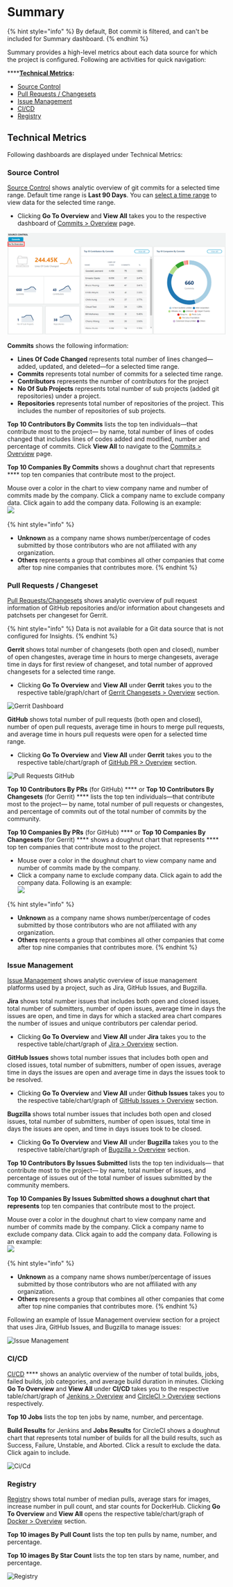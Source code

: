 # Summary

{% hint style="info" %}
By default, Bot commit is filtered, and can't be included for Summary dashboard.
{% endhint %}

Summary provides a high-level metrics about each data source for which the project is configured. Following are activities for quick navigation:

\*\*\*\*[**Technical Metrics**](summary.md#technical-metrics)**:**

* [Source Control](summary.md#source-control)
* [Pull Requests / Changesets](summary.md#pull-requests-changeset)
* [Issue Management](summary.md#issue-management)
* [CI/CD](summary.md#ci-cd)
* [Registry](summary.md#registry)

## **Technical** Metrics

Following dashboards are displayed under Technical Metrics:

### **Source Control**

[Source Control](source-control/) shows analytic overview of git commits for a selected time range. Default time range is **Last 90 Days**. You can [select a time range](../filter-data/filter-data-by-time-range.md) to view data for the selected time range.

* Clicking **Go To Overview** and **View All** takes you to the respective dashboard of [Commits > Overview](source-control/git.md) page.

![Source Control](<../../../.gitbook/assets/source control.png>)

**Commits** shows the following information:

* **Lines Of Code Changed** represents total number of lines changed—added, updated, and deleted—for a selected time range.
* **Commits** represents total number of commits for a selected time range.
* **Contributors** represents the number of contributors for the project
* **No Of Sub Projects** represents total number of sub projects (added git repositories) under a project.
* **Repositories** represents total number of repositories of the project. This includes the number of repositories of sub projects.

**Top 10 Contributors By Commits** lists the top ten individuals—that contribute most to the project— by name, total number of lines of codes changed that includes lines of codes added and modified, number and percentage of commits. Click **View All** to navigate to the [Commits > Overview](source-control/git.md) page.

**Top 10 Companies By Commits** shows a doughnut chart that represents \*\*\*\* top ten companies that contribute most to the project.

Mouse over a color in the chart to view company name and number of commits made by the company. Click a company name to exclude company data. Click again to add the company data. Following is an example:\
![](<../../../.gitbook/assets/show and exclude company data.png>)

{% hint style="info" %}
* **Unknown** as a company name shows number/percentage of codes submitted by those contributors who are not affiliated with any organization.
* **Others** represents a group that combines all other companies that come after top nine companies that contributes more.
{% endhint %}

### **Pull Requests /** Changeset

[Pull Requests/Changesets](pull-request-management/) shows analytic overview of pull request information of GitHub repositories and/or information about changesets and patchsets per changeset for Gerrit.

{% hint style="info" %}
Data is not available for a Git data source that is not configured for Insights.
{% endhint %}

**Gerrit** shows total number of changesets (both open and closed), number of open changestes, average time in hours to merge changesets, average time in days for first review of changeset, and total number of approved changesets for a selected time range.

* Clicking **Go To Overview** and **View All** under **Gerrit** takes you to the respective table/graph/chart of [Gerrit Changesets > Overview](pull-request-management/gerrit-changeset.md#overview) section.

![Gerrit Dashboard](<../../../.gitbook/assets/gerrit dashboard.png>)

**GitHub** shows total number of pull requests (both open and closed), number of open pull requests, average time in hours to merge pull requests, and average time in hours pull requests were open for a selected time range.

* Clicking **Go To Overview** and **View All** under **Gerrit** takes you to the respective table/chart/graph of [GitHub PR > Overview](project-management/github-issues.md#overview) section.

![Pull Requests GitHub](<../../../.gitbook/assets/pull requests github.png>)

**Top 10 Contributors By PRs** (for GitHub) \*\*\*\* or **Top 10 Contributors By Changesets** (for Gerrit) \*\*\*\* lists the top ten individuals—that contribute most to the project— by name, total number of pull requests or changestes, and percentage of commits out of the total number of commits by the community.

**Top 10 Companies By PRs** (for GitHub) \*\*\*\* or **Top 10 Companies By Changesets** (for Gerrit) \*\*\*\* shows a doughnut chart that represents \*\*\*\* top ten companies that contribute most to the project.

* Mouse over a color in the doughnut chart to view company name and number of commits made by the company.
* Click a company name to exclude company data. Click again to add the company data. Following is an example:\
  ![](<../../../.gitbook/assets/top 10 companies.png>)

{% hint style="info" %}
* **Unknown** as a company name shows number/percentage of codes submitted by those contributors who are not affiliated with any organization.
* **Others** represents a group that combines all other companies that come after top nine companies that contributes more.
{% endhint %}

### **Issue Management**

[Issue Management](project-management/) shows analytic overview of issue management platforms used by a project, such as Jira, GitHub Issues, and Bugzilla.

**Jira** shows total number issues that includes both open and closed issues, total number of submitters, number of open issues, average time in days the issues are open, and time in days for which a stacked area chart compares the number of issues and unique contributors per calendar period.

* Clicking **Go To Overview** and **View All** under **Jira** takes you to the respective table/chart/graph of [Jira > Overview](project-management/jira.md#overview) section.

**GitHub Issues** shows total number issues that includes both open and closed issues, total number of submitters, number of open issues, average time in days the issues are open and average time in days the issues took to be resolved.

* Clicking **Go To Overview** and **View All** under **Github Issues** takes you to the respective table/chart/graph of [GitHub Issues > Overview](project-management/github-issues.md#overview) section.

**Bugzilla** shows total number issues that includes both open and closed issues, total number of submitters, number of open issues, total time in days the issues are open, and time in days issues took to be closed.

* Clicking **Go To Overview** and **View All** under **Bugzilla** takes you to the respective table/chart/graph of [Bugzilla > Overview](project-management/bugzilla.md#Bugzilla-Bugzilla>Overview) section.

**Top 10 Contributors By Issues Submitted** lists the top ten individuals— that contribute most to the project— by name, total number of issues, and percentage of issues out of the total number of issues submitted by the community members.

**Top 10 Companies By Issues Submitted shows a doughnut chart that represents** top ten companies that contribute most to the project.

Mouse over a color in the doughnut chart to view company name and number of commits made by the company. Click a company name to exclude company data. Click again to add the company data. Following is an example:\
![](<../../../.gitbook/assets/top 10 companies github issues.png>)

{% hint style="info" %}
* **Unknown** as a company name shows number/percentage of issues submitted by those contributors who are not affiliated with any organization.
* **Others** represents a group that combines all other companies that come after top nine companies that contributes more.
{% endhint %}

Following an example of Issue Management overview section for a project that uses Jira, GitHub Issues, and Bugzilla to manage issues:

![Issue Management](<../../../.gitbook/assets/issue management.png>)

### **CI/CD**

[CI/CD](ci-cd/) \*\*\*\* shows an analytic overview of the number of total builds, jobs, failed builds, job categories, and average build duration in minutes. Clicking **Go To Overview** and **View All** under **CI/CD** takes you to the respective table/chart/graph of [Jenkins > Overview](ci-cd/jenkins.md#overview) and [CircleCI > Overview](ci-cd/circle-ci.md#overview) sections respectively.

**Top 10 Jobs** lists the top ten jobs by name, number, and percentage.

**Build Results** for Jenkins and **Jobs Results** for CircleCI shows a doughnut chart that represents total number of builds for all the build results, such as Success, Failure, Unstable, and Aborted. Click a result to exclude the data. Click again to include.

![Ci/Cd](../../../.gitbook/assets/ci-cd.png)

### **Registry**

[Registry](registry/) shows total number of median pulls, average stars for images, increase number in pull count, and star counts for DockerHub. Clicking **Go To Overview** and **View All** opens the respective table/chart/graph of [Docker > Overview](registry/dockerhub.md#DockerHub-DockerHub>Overview) section.

**Top 10 images By Pull Count** lists the top ten pulls by name, number, and percentage.

**Top 10 images By Star Count** lists the top ten stars by name, number, and percentage.

![Registry](../../../.gitbook/assets/registry.png)
